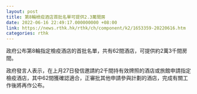 ```yaml
---
layout: post
title: 第8輪檢疫酒店首批名單可提供2.3萬間房
date: 2022-06-16 22:49:17.000000000 +08:00
link: https://news.rthk.hk/rthk/ch/component/k2/1653359-20220616.htm
categories: rthk
---
```


政府公布第8輪指定檢疫酒店的首批名單，共有62間酒店，可提供約2萬3千間房間。

政府發言人表示，在上月27日發信邀請約2千間持有效牌照的酒店或旅館申請指定檢疫酒店，其中62間獲確認適合，正審批其他申請參與計劃的酒店，完成有關工作後將再作公布。
